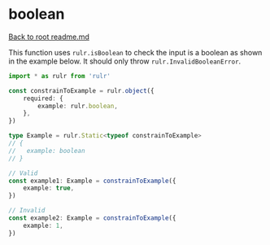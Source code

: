 # boolean

[Back to root readme.md](../../../readme.md)

This function uses `rulr.isBoolean` to check the input is a boolean as shown in the example below. It should only throw `rulr.InvalidBooleanError`.

```ts
import * as rulr from 'rulr'

const constrainToExample = rulr.object({
	required: {
		example: rulr.boolean,
	},
})

type Example = rulr.Static<typeof constrainToExample>
// {
//   example: boolean
// }

// Valid
const example1: Example = constrainToExample({
	example: true,
})

// Invalid
const example2: Example = constrainToExample({
	example: 1,
})
```
